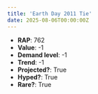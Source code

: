 ```yaml
---
title: 'Earth Day 2011 Tie'
date: 2025-08-06T00:00:00Z
---
```

- **RAP**: 762
- **Value**: -1
- **Demand level**: -1
- **Trend**: -1
- **Projected?**: True
- **Hyped?**: True
- **Rare?**: True
